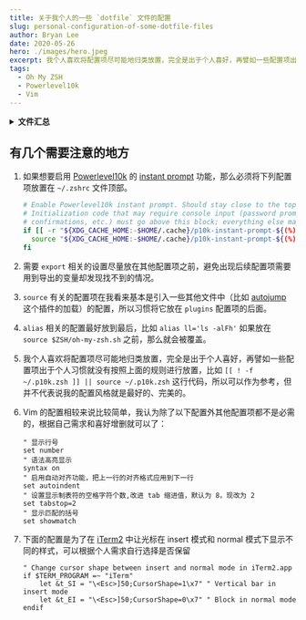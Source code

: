 ```yaml
---
title: 关于我个人的一些 `dotfile` 文件的配置
slug: personal-configuration-of-some-dotfile-files
author: Bryan Lee
date: 2020-05-26
hero: ./images/hero.jpeg
excerpt: 我个人喜欢将配置项尽可能地归类放置，完全是出于个人喜好，再譬如一些配置项出于个人习惯就没有按照上面的规则进行放置，比如 `[[ ! -f ~/.p10k.zsh ]] || source ~/.p10k.zsh` 这行代码，所以可以作为参考，但并不代表说我的配置风格就是最好的、完美的。
tags:
  - Oh My ZSH
  - Powerlevel10k
  - Vim
---
```


<details>
  <summary>
    <strong>文件汇总</strong>
  </summary>

  [.vimrc][]

  - - -

  [.zshrc][]
</details>

## 有几个需要注意的地方

1. 如果想要启用 [Powerlevel10k][] 的 [instant prompt][] 功能，那么必须将下列配置项放置在 `~/.zshrc` 文件顶部。

    ```sh
    # Enable Powerlevel10k instant prompt. Should stay close to the top of ~/.zshrc.
    # Initialization code that may require console input (password prompts, [y/n]
    # confirmations, etc.) must go above this block; everything else may go below.
    if [[ -r "${XDG_CACHE_HOME:-$HOME/.cache}/p10k-instant-prompt-${(%):-%n}.zsh" ]]; then
      source "${XDG_CACHE_HOME:-$HOME/.cache}/p10k-instant-prompt-${(%):-%n}.zsh"
    fi
    ```

2. 需要 `export` 相关的设置尽量放在其他配置项之前，避免出现后续配置项需要用到导出的变量却发现找不到的情况。

3. `source` 有关的配置项在我看来基本是引入一些其他文件中（比如 [autojump][] 这个插件的加载）的配置，所以习惯将它放在 `plugins` 配置项的后面。

4. `alias` 相关的配置最好放到最后，比如 `alias ll='ls -alFh'` 如果放在 `source $ZSH/oh-my-zsh.sh` 之前，那么就会被覆盖。

5. 我个人喜欢将配置项尽可能地归类放置，完全是出于个人喜好，再譬如一些配置项出于个人习惯就没有按照上面的规则进行放置，比如 `[[ ! -f ~/.p10k.zsh ]] || source ~/.p10k.zsh` 这行代码，所以可以作为参考，但并不代表说我的配置风格就是最好的、完美的。

6. Vim 的配置相较来说比较简单，我认为除了以下配置外其他配置项都不是必需的，根据自己需求和喜好增删就可以了：

    ```vim
    " 显示行号
    set number
    " 语法高亮显示
    syntax on
    " 启用自动对齐功能，把上一行的对齐格式应用到下一行
    set autoindent
    " 设置显示制表符的空格字符个数,改进 tab 缩进值，默认为 8，现改为 2
    set tabstop=2
    " 显示匹配的括号
    set showmatch
    ```

7. 下面的配置是为了在 [iTerm2][] 中让光标在 insert 模式和 normal 模式下显示不同的样式，可以根据个人需求自行选择是否保留

    ```vim
    " Change cursor shape between insert and normal mode in iTerm2.app
    if $TERM_PROGRAM =~ "iTerm"
        let &t_SI = "\<Esc>]50;CursorShape=1\x7" " Vertical bar in insert mode
        let &t_EI = "\<Esc>]50;CursorShape=0\x7" " Block in normal mode
    endif
    ```


[.vimrc]: <https://gist.githubusercontent.com/liby/772fe930e54f30ae82821d8be133facb/raw/.vimrc> "我的 Vim 配置"

[.zshrc]: <https://gist.githubusercontent.com/liby/772fe930e54f30ae82821d8be133facb/raw/.zshrc> "我的 Oh My ZSH 配置"

[Powerlevel10k]: <https://github.com/romkatv/powerlevel10k> "Powerlevel10k 的 repository"

[autojump]: <https://github.com/ohmyzsh/ohmyzsh/tree/master/plugins/autojump> "autojump 的 repository"

[iTerm2]: <https://github.com/gnachman/iTerm2> "iTerm2 的 repository"

[instant prompt]: <https://github.com/romkatv/powerlevel10k#how-do-i-enable-instant-prompt> "有关 instant prompt 的文档说明"
